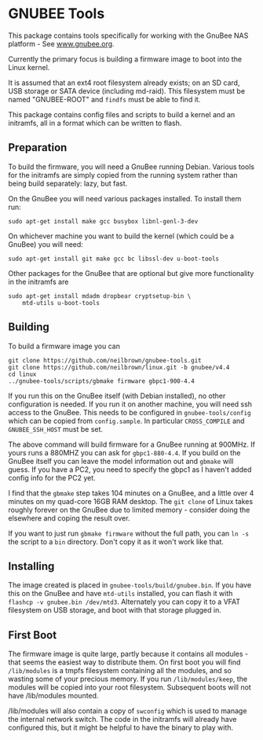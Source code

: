 GNUBEE Tools
============

This package contains tools specifically for working with
the GnuBee NAS platform - See www.gnubee.org.

Currently the primary focus is building a firmware
image to boot into the Linux kernel.

It is assumed that an ext4 root filesystem already exists; on
an SD card, USB storage or SATA device (including md-raid).
This filesystem must be named "GNUBEE-ROOT" and `findfs` must be able
to find it.

This package contains config files and scripts to build a kernel
and an initramfs, all in a format which can be written to flash.

Preparation
-----------

To build the firmware, you will need a GnuBee running Debian.
Various tools for the initramfs are simply copied from the running
system rather than being build separately: lazy, but fast.

On the GnuBee you will need various packages installed.  To
install them run:

	sudo apt-get install make gcc busybox libnl-genl-3-dev

On whichever machine you want to build the kernel (which could be a
GnuBee) you will need:

	sudo apt-get install git make gcc bc libssl-dev	u-boot-tools

Other packages for the GnuBee that are optional but give more functionality
in the initramfs are

	sudo apt-get install mdadm dropbear cryptsetup-bin \
		mtd-utils u-boot-tools


Building
--------

To build a firmware image you can

	git clone https://github.com/neilbrown/gnubee-tools.git
	git clone https://github.com/neilbrown/linux.git -b gnubee/v4.4
	cd linux
	../gnubee-tools/scripts/gbmake firmware gbpc1-900-4.4

If you run this on the GnuBee itself (with Debian installed), no other
configuration is needed.
If you run it on another machine, you will need ssh access to
the GnuBee.  This needs to be configured in `gnubee-tools/config`
which can be copied from `config.sample`.
In particular `CROSS_COMPILE` and `GNUBEE_SSH_HOST` must be set.

The above command will build firmware for a GnuBee running at 900MHz.
If yours runs a 880MHZ you can ask for `gbpc1-880-4.4`.  If you build
on the GnuBee itself you can leave the model information out and
`gbmake` will guess.  If you have a PC2, you need to specify the gbpc1
as I haven't added config info for the PC2 yet.

I find that the `gbmake` step takes 104 minutes on a GnuBee, and
a little over 4 minutes on my quad-core 16GB RAM desktop.  The `git clone`
of Linux takes roughly forever on the GnuBee due to limited memory -
consider doing the elsewhere and coping the result over.

If you want to just run `gbmake firmware` without the full path, you
can `ln -s` the script to a `bin` directory.  Don't copy it as it
won't work like that.

Installing
----------

The image created is placed in `gnubee-tools/build/gnubee.bin`.
If you have this on the GnuBee and have `mtd-utils` installed, you
can flash it with `flashcp -v gnubee.bin /dev/mtd3`.  Alternately
you can copy it to a VFAT filesystem on USB storage, and
boot with that storage plugged in.

First Boot
----------

The firmware image is quite large, partly because it contains all
modules - that seems the easiest way to distribute them.  On first
boot you will find `/lib/modules` is a tmpfs filesystem containing all
the modules, and so wasting some of your precious memory.  If you run
`/lib/modules/keep`, the modules will be copied into your root
filesystem.  Subsequent boots will not have /lib/modules mounted.

/lib/modules will also contain a copy of `swconfig` which is used
to manage the internal network switch.  The code in the initramfs will already
have configured this, but it might be helpful to have the binary
to play with.
